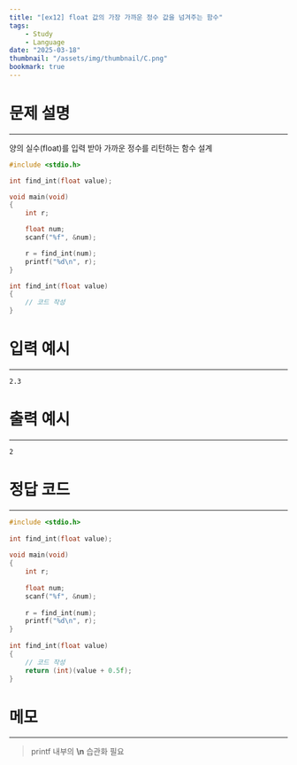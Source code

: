 ```yaml
---
title: "[ex12] float 값의 가장 가까운 정수 값을 넘겨주는 함수"
tags:
    - Study
    - Language
date: "2025-03-18"
thumbnail: "/assets/img/thumbnail/C.png"
bookmark: true
---
```

# 문제 설명
---
양의 실수(float)를 입력 받아 가까운 정수를 리턴하는 함수 설계

```c
#include <stdio.h>

int find_int(float value);

void main(void)
{
	int r;

	float num;
	scanf("%f", &num);

	r = find_int(num);
	printf("%d\n", r);
}

int find_int(float value)
{
	// 코드 작성
}
```

# 입력 예시
---

```
2.3
```

# 출력 예시
---

```
2
```

# 정답 코드
---

```c
#include <stdio.h>
 
int find_int(float value);
 
void main(void)
{
    int r;
 
    float num;
    scanf("%f", &num);
 
    r = find_int(num);
    printf("%d\n", r);
}
 
int find_int(float value)
{
    // 코드 작성
    return (int)(value + 0.5f);
}
```

# 메모
---
> printf 내부의 **\n** 습관화 필요